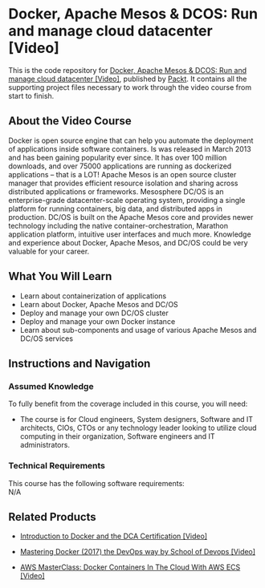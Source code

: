 


# Docker, Apache Mesos & DCOS: Run and manage cloud datacenter [Video]
This is the code repository for [Docker, Apache Mesos & DCOS: Run and manage cloud datacenter [Video]](https://www.packtpub.com/networking-and-servers/docker-apache-mesos-dcos-run-and-manage-cloud-datacenter-video), published by [Packt](https://www.packtpub.com/?utm_source=github). It contains all the supporting project files necessary to work through the video course from start to finish.
## About the Video Course
Docker is open source engine that can help you automate the deployment of applications inside software containers. Is was released in March 2013 and has been gaining popularity ever since. It has over 100 million downloads, and over 75000 applications are running as dockerized applications – that is a LOT! Apache Mesos is an open source cluster manager that provides efficient resource isolation and sharing across distributed applications or frameworks. Mesosphere DC/OS is an enterprise-grade datacenter-scale operating system, providing a single platform for running containers, big data, and distributed apps in production. DC/OS is built on the Apache Mesos core and provides newer technology including the native container-orchestration, Marathon application platform, intuitive user interfaces and much more. Knowledge and experience about Docker, Apache Mesos, and DC/OS could be very valuable for your career.


<H2>What You Will Learn</H2>
<DIV class=book-info-will-learn-text>
<UL>
<LI>Learn about containerization of applications</LI>
<LI>Learn about Docker, Apache Mesos and DC/OS</LI>
  <LI>Deploy and manage your own DC/OS cluster</LI>
  <LI>Deploy and manage your own Docker instance</LI>
  <LI>Learn about sub-components and usage of various Apache Mesos and DC/OS services</LI>
</UL></DIV>

## Instructions and Navigation
### Assumed Knowledge
To fully benefit from the coverage included in this course, you will need:<br/>
<DIV class=book-info-will-learn-text>
<UL>
<LI>The course is for Cloud engineers, System designers, Software and IT architects, CIOs, CTOs or any technology leader looking to utilize cloud computing in their organization, Software engineers and IT administrators.</LI>
</UL>
<DIV>

### Technical Requirements
This course has the following software requirements:<br/>
N/A

## Related Products
* [Introduction to Docker and the DCA Certification [Video]](https://www.packtpub.com/big-data-and-business-intelligence/introduction-docker-and-dca-certification-video)

* [Mastering Docker (2017) the DevOps way by School of Devops [Video]](https://www.packtpub.com/virtualization-and-cloud/mastering-docker-2017-devops-way-school-devops-video)

* [AWS MasterClass: Docker Containers In The Cloud With AWS ECS [Video]](https://www.packtpub.com/application-development/aws-masterclass-docker-containers-cloud-aws-ecs-video)
